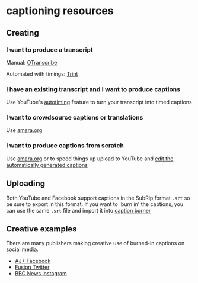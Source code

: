 captioning resources
======================

## Creating
### I want to produce a transcript
Manual: [OTranscribe](http://otranscribe.com/)

Automated with timings: [Trint](http://otranscribe.com/)

### I have an existing transcript and I want to produce captions
Use YouTube's [autotiming](https://support.google.com/youtube/answer/2734796?hl=en-GB) feature to turn your transcript into timed captions

### I want to crowdsource captions or translations
Use [amara.org](http://amara.org)

### I want to produce captions from scratch
Use [amara.org](http://amara.org) or to speed things up upload to YouTube and [edit the automatically generated captions](https://support.google.com/youtube/answer/6373554)

## Uploading
Both YouTube and Facebook support captions in the SubRip format `.srt` so be sure to export in this format.
If you want to 'burn in' the captions, you can use the same `.srt` file and import it into [caption burner](http://voxmedia.github.io/captions_burner/)

## Creative examples
There are many publishers making creative use of burned-in captions on social media.
 * [AJ+ Facebook](https://www.facebook.com/ajplusenglish/)
 * [Fusion Twitter](https://twitter.com/search?f=videos&vertical=default&q=%40fusion&lang=en-gb)
 * [BBC News Instagram](https://www.instagram.com/bbcnews/)
